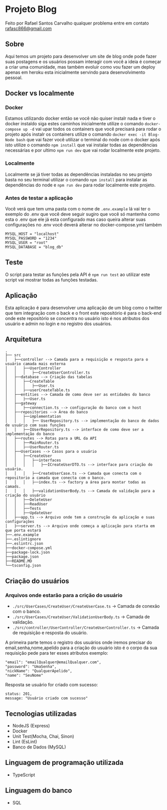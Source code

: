 # Projeto Blog

Feito por Rafael Santos Carvalho qualquer problema entre em contato rafasc866@gmail.com

## Sobre

Aqui temos um projeto para desenvolver um site de blog onde pode fazer suas postagens e os usuários
possam interagir com você a ideia é começar a criar uma comunidade, mas também evoluir como vou fazer um deploy apenas em heroku esta inicialmente servindo para desenvolvimento pessoal.

## Docker vs localmente

### Docker

Estamos utilizando docker então se você não quiser instalr nada e tiver o docker instaldo siga estes caminhos inicialmente utilize o comando `docker-compose up -d` vai upar todos os containers que você precisará para rodar o projeto após instalr os containers utilize o comando `docker exec -it Blog-Node bash` que vai fazer você utilizar o terminal do node com o docker após isto utilize o comando `npm install` que vai instalar todas as dependências necessárias e por ultimo `npm run dev` que vai rodar localmente este projeto.

### Localmente

Localmente se já tiver todas as dependências instaladas no seu projeto basta no seu terminal utilizar o comando `npm install` para instalar as dependências do node e `npm run dev` para rodar localmente este projeto.

### Antes de testar a aplicação

Você verá que tem uma pasta com o nome de `.env.example` lá vai ter o exemplo do .env que você deve seguir sugiro que você só mantenha como esta o .env que ele já esta configurado mas caso queira alterar suas configurações no .env você deverá alterar no docker-compose.yml também

```
MYSQL_HOST = "localhost"
MYSQL_PASSWORD = "1234"
MYSQL_USER = "root"
MYSQL_DATABASE = "blog_db"
```

## Teste

O script para testar as funções pela API é `npm run test` ao utilizar este script vai mostrar todas as funções testadas.

## Aplicação

Esta aplicação é para desenvolver uma aplicação de um blog como o twitter que tem integração com o back e o front este repositório é para o back-end onde este repositório se concentra no usuário isto é nos atributos dos usuário e admin no login e no registro dos usuários.

## Arquitetura
```
.
├── src
│   ├──controller --> Camada para a requisição e resposta para o usuário camada mais externa
│   │   ├──UserController
│   │   │   ├──CreateUserController.ts
│   ├──database --> Criação das tabelas
│   │   ├──CreateTable
│   │   │   ├──User.ts
│   │   ├──userCreateTable.ts
│   ├──entities --> Camada de como deve ser as entidades do banco
│   │   ├──User.ts
│   ├──gateway
│   │   ├──connection.ts --> configuração do banco com o host
│   ├──repositories --> Área do banco
│   │   ├──implementation
│   │   │   ├── UserRepository.ts --> implementação do banco de dados de usuário com suas funções
│   │   ├──IUserRepository.ts --> interface de como deve ser a implementação do banco
│   ├──routes --> Rotas para a URL da API
│   │   ├──MainRouter.ts
│   │   ├──UserRouter.ts
│   ├──UserCases --> Casos para o usuário
│   │   ├──CreateUser
│   │   │   ├──interfaces
│   │   │   │   ├──ICreateUserDTO.ts --> interface para criação do usuário.
│   │   │   ├──CreateUserCase.ts --> Camada que conecta com o repositorio a camada que conecta com o banco.
│   │   │   ├──index.ts --> factory a área para montar todas as camads.
│   │   │   ├──validationUserBody.ts --> Camada de validação para a criação do usuário
│   │   ├──DeleteUser
│   │   ├──ReadUser
│   │   ├──Tests
│   │   ├──UpdateUser
│   ├──app.ts --> Arquivo onde tem a construção da aplicação e suas configurações
│   ├──server.ts --> Arquivo onde começa a aplicação para starta em que porta estará
├──.env.example
├──.eslintignore
├──.eslintrc.json
├──docker-compose.yml
├──package-lock.json
├──package.json
├──README.MD
└──tsconfig.json
```
## Criação do usuários

### Arquivos onde estarão para a crição do usuário

- `./src/UserCases/CreateUser/CreateUserCase.ts` -> Camada de conexão com o banco.
- `./src/UserCases/CreateUser/ValidationUserBody.ts` -> Camada de validação.
- `./src/controller/UserController/CreateUserController.ts` -> Camada de requisição e resposta do usuário.

A primeira parte temos o registro dos usuários onde iremos precisar do email,senha,nome,apelido para a criação do usuário isto é o corpo da sua requisição pede para ter esses atributos exemplo:

```
"email": "emailQualquer@emailQualquer.com",
"password": "UmaSenha",
"nickName": "QualquerApelido",
"name": "SeuNome"
```
Resposta se usuário for criado com sucesso:

```
status: 201,
message: "Usuário criado com sucesso"
```

## Tecnologias utilizadas

- NodeJS (Express)
- Docker
- Unit Test(Mocha, Chai, Sinon)
- Lint (EsLint)
- Banco de Dados (MySQL)

## Linguagem de programação utilizada

- TypeScript

## Linguagem do banco

- SQL
